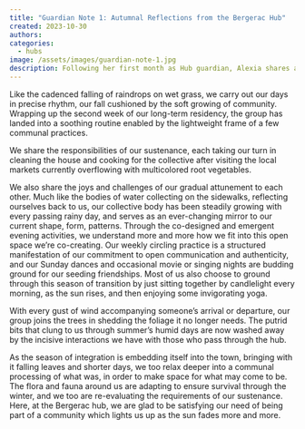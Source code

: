 ```yaml
---
title: "Guardian Note 1: Autumnal Reflections from the Bergerac Hub"
created: 2023-10-30
authors: 
categories:
  - hubs
image: /assets/images/guardian-note-1.jpg
description: Following her first month as Hub guardian, Alexia shares about the rhythm and atmosphere of the fall residency.
---
```

Like the cadenced falling of raindrops on wet grass, we carry out our days in precise rhythm, our fall cushioned by the soft growing of community. Wrapping up the second week of our long-term residency, the group has landed into a soothing routine enabled by the lightweight frame of a few communal practices. 

We share the responsibilities of our sustenance, each taking our turn in cleaning the house and cooking for the collective after visiting the local markets currently overflowing with multicolored root vegetables. 

We also share the joys and challenges of our gradual attunement to each other. Much like the bodies of water collecting on the sidewalks, reflecting ourselves back to us, our collective body has been steadily growing with every passing rainy day, and serves as an ever-changing mirror to our current shape, form, patterns. Through the co-designed and emergent evening activities, we understand more and more how we fit into this open space we’re co-creating. Our weekly circling practice is a structured manifestation of our commitment to open communication and authenticity, and our Sunday dances and occasional movie or singing nights are budding ground for our seeding friendships. Most of us also choose to ground through this season of transition by just sitting together by candlelight every morning, as the sun rises, and then enjoying some invigorating yoga.    


With every gust of wind accompanying someone’s arrival or departure, our group joins the trees in shedding the foliage it no longer needs. The putrid bits that clung to us through summer’s humid days are now washed away by the incisive interactions we have with those who pass through the hub.

As the season of integration is embedding itself into the town, bringing with it falling leaves and shorter days, we too relax deeper into a communal processing of what was, in order to make space for what may come to be. The flora and fauna around us are adapting to ensure survival through the winter, and we too are re-evaluating the requirements of our sustenance. Here, at the Bergerac hub, we are glad to be satisfying our need of being part of a community which lights us up as the sun fades more and more.